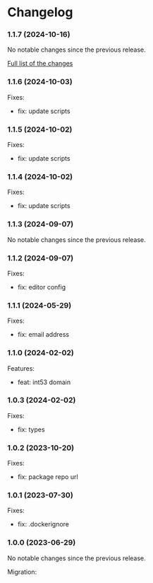 # Changelog

### 1.1.7 (2024-10-16)

No notable changes since the previous release.

[Full list of the changes](https://github.com/softvisio/postgresql-softvisio-types/compare/v1.1.6...v1.1.7)

### 1.1.6 (2024-10-03)

Fixes:

-   fix: update scripts

### 1.1.5 (2024-10-02)

Fixes:

-   fix: update scripts

### 1.1.4 (2024-10-02)

Fixes:

-   fix: update scripts

### 1.1.3 (2024-09-07)

No notable changes since the previous release.

### 1.1.2 (2024-09-07)

Fixes:

-   fix: editor config

### 1.1.1 (2024-05-29)

Fixes:

-   fix: email address

### 1.1.0 (2024-02-02)

Features:

-   feat: int53 domain

### 1.0.3 (2024-02-02)

Fixes:

-   fix: types

### 1.0.2 (2023-10-20)

Fixes:

-   fix: package repo url

### 1.0.1 (2023-07-30)

Fixes:

-   fix: .dockerignore

### 1.0.0 (2023-06-29)

No notable changes since the previous release.

Migration:
